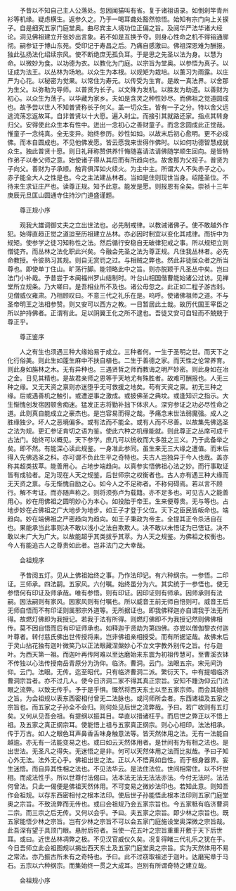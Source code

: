 <!-- { "loadSidebar": true } -->
　　予昔以不知自己主人公落处。忽因闻猫叫有省。复于诸祖语录。如倒刹竿青州衫等机缘。疑虑横生。返参久之。乃于一喝耳聋处豁然惊悟。始知有宗门向上关捩子。自是细究五家门庭堂奥。曲尽宾主人境功位正偏之旨。及阅华严法华诸大经论。洞见佛祖建立开张妙出言象。若不如是互换予夺。则身心性命之机不得镕通廓彻。嗣参证于博山东苑。受印记于寿昌之后。乃痛自感激曰。佛祖深恩难为酬报。独此弘扬法化绍续宗风。使不断绝庶无孤负耳。于是思之先圣以法为身。以慧为命。以微妙为食。以功德为衣。以教化为门庭。以宗旨为堂奥。以参悟为真子。以证成为法王。以丛林为场地。以众生为本根。以规矩为栽培。以薰习为雨露。以庄严为心花。以秘密为觉果。以常住为寿元。以传受为生育。是故一真法界。以舍那为生父。以弥勒为导师。以普贤为长子。以文殊为发机。以胜友为助道。以善财为初心。以众生为荡子。以华藏为家乡。夫如是含灵之种性妙尽。而佛祖之觉道圆成也。故予尝以世人不知普贤称长子何义。盖一切众生。皆有一子之分。特以舍父远逃流荡忘返故耳。自非普贤以十大愿。遍入刹尘。而接引其就路还家。指点其转身归父。安得使此众生本有性中。迸出一念初心之善财童子。而念念圆成此正觉哉。惟童子一念纯真。全无变异。始终参历。妙性如如。以故末后初心愈明。更不必成佛。而本自圆成也。不见他佛发愿。皆云愿我来世得作佛时。以如何功德智慧成就众生。独此普贤十愿。则日礼拜称赞供养忏悔随喜请法请佛随学顺生回向。是皆特作弟子以奉父师之意。始使诸子得从其后而有所趋向也。故舍那为父视子。普贤为子向父。善财为子承顺。触背俱浑如火续火。为主中主。所谓大人不失赤子之心。赤子能全大人之性是也。今之主法建丛林者。当如是住则现世当身。绍隆圣位。不待来生求证庄严也。读尊正规。知予此意。能发是愿。则报恩有全矣。崇祯十三年庚辰元旦匡山圆通寺住持沙门道盛谨题。

　　尊正规小序

　　观我大雄调御丈夫之立出世法也。必先制戒律。以教诫诸佛子。使不敢越外作犯。始得直趋正觉之道迨至历祖建立丛林。亦必因时制宜以变化其戒律。而折中为规矩。使参学之徒习知称性之法。然后循行安稳自无破律犯戒之事。所以规矩立则僧徒齐。而丛林之法化职此兴矣。今融会先圣之法为尊正规。凡住我丛林者。必先命教授。令彼熟习其规。则自无赏罚之过。与相贼之弊也。然此非徒居众者之所当尊也。即使单丁住山。旷荡行脚。能领略此中之旨。则亦脱颖于凡圣丛中矣。岂曰法门小补哉。予昔尝于本闽福州罗山结制时。叶台山相国偕曹能始诸公过访。见禅堂所立规条。乃大嗟曰。是吾相业所不及也。诸公毋忽之。此正如二程子游古刹。见僧威仪雍肃。乃相顾叹曰。不意三代之礼乐在是。呜呼。使诸佛祖师之道。不与圣帝明王之法相参赞。则又安可以西方之教。一日暂居此土哉。故历代国王宰臣之所以护持佛者。正谓有此。足以阴翼王化之所不逮也。吾徒又安可自轻而不兢兢于尊正乎。

　　尊正鉴序

　　人之有生也须遇三种大缘始易于成立。三种者何。一生于圣明之世。而天下之化行俗美。则此生如蓬生麻中不扶自植也。二生于善德之家。而天性之伦常养育。则此身如旃林之木。无有异种也。三遇贤哲之师而教诲之明严妙密。则此身如在冶之金。日见其精也。是故君亲师之恩等于天地尤有殊胜者。故难可酬报也。人无三种之缘。又无天资之禀则亦迷堕乎无可救援之地矣。苟有天资之禀。初无三种之缘。后或遇善机之触引。或遭逆事之激成。或披佛圣之典坟。或逢知识之指示。大生惭愧创发宿因顿舍痴迷。猛发正志将勤补拙下体求人。深穷参证之功必尽性命之道。此则真自能成立之豪杰也。是岂容易而得之哉。予痛念末世法弱魔强。成人之胜缘独少。坏人之恶境偏多。或有法而不能全。或有人而不尽善。以故集先佛选圣之法为规。更汇参证肯切之语为鉴。使此六种之机缘能就。则此尊正之丛席可成千古法门。始终可以概见。天下参学。庶几可以统收而大多胜之三义。乃于此备举之矣。即不然。有能深心读此规鉴。一身准此参同。虽生来无三大缘之遭值。而末后得入先佛选圣之科。亦可谓不负此生平之奇特也。夫古人岂独异于今人也哉。盖亦称其超类拔萃。能善用心。占地步端趋向。以真参实悟佛祖心法之妙。而行事取证皆有成验者。足为现在人天之规鉴。后世师宗之权衡者也。古人亦有遇三种大缘而无天资之禀。与无惭愧自励之心。如今人之不足称者。不称何碍焉。若以言不顾行。解不考证。而亦随声称之。则将须弥卢为载籍。亦不足多也。可见古人之能善用心。妙在用佛祖之圆明妙心为本心。如投胎于帝王。生来便尊贵。无与等也。占地步妙在占佛祖之广大地步为地步。如王子才登于父位。天下之臣民皆皈命也。端趋向。妙在端佛祖之严密趋向为趋向。如王子秉政为帝主。全提其正令杀活自在也。果能承当此事则决不敢以浅小之法自欺欺人。决不敢以未悟证为已悟证。决不敢以未广大为广大。以故能超乎其类拔乎其萃。为人天之规鉴。为佛祖之权衡也。今人有能追古人之尊贵如此者。岂非法门之大幸哉。

　　会祖规序

　　予昔阅五灯。见从上佛祖始终之事。乃作法印记。有六种纲宗。一参悟。二印证。三师承。四法嗣。五家风。六付嘱。始终虽分为六。其实统于一参悟也。使无参悟何有印证及师承哉。唯有参悟。则有印证。因印证则有师承。因师承则有法嗣。因法嗣则有家风。因家风则有付嘱也。所以威音王前无师自悟则可。威音王后无师自悟而不有印证则属邪宗外道等。无所据证也。即我佛释迦亦自谓我于法无所得。故燃灯佛即为我授记。若我于法有所得。则燃灯佛即不为我授记然则佛佛相传。莫不因自悟而后有印证师承也。如释迦于贤劫为第四佛。亦尝以僧伽黎衣付迦叶尊者。转付慈氏佛出世传授将来。岂非佛祖亲相授受。而有所据证哉。故佛末后于灵山拈花独有迦叶微笑乃以正法眼藏涅槃妙心不立文字教外别传之旨。付与迦叶。为西天第一祖。而迦叶再传阿难以至达磨始来东震为初祖传慧可。至曹溪衣钵不传独以心法传授南岳青原分为沩仰。临济。曹洞。云门。法眼五宗。宋元间沩仰。云门。法眼。无传。迄至昭代。只有临济曹洞二派。繁衍天下。中有提唱临济曹洞宗旨者。亦不过几人。使今日济洞二家不得其真正宗旨。安知不踵沩仰云门法眼之流弊。以致无传乎。予于是乎惧。慨然将西天东土以至五家宗师。而会其始终之旨。为会祖规以表东西密相付曾无二法脉也。或问师所会者。东西诸祖及五家之宗旨也。而五家之子孙全不会归。则何处见后世之流弊哉。予曰。若广收则有五灯矣。又何从见吾会祖。有提纲以振其目。举直以措诸枉乎。而后世之弊正以不悟上祖。及五家之真正纲宗耳。使能悟上祖与五家真正纲宗。则心心相印。法法相承。传于万古。如人之眼色耳声鼻香舌味身触意法等。皆天然体用之法。无有一法能自越逾。亦无有一法能变易之也。或曰如云天然体用者。是世间有为有相之法也。是出世法。无圣凡之得失。无迷悟之是非。何可以天然体用之法而比拟哉。予曰子知心外无法。法外无心乎。佛祖出世之法。正以人不悟真如自性。而于根身器界。妄生迷悟。而自异其性相之法也。不见法华云。是法住法位。世间相常住。以不坏世相。而成法性乎。所以世尊付法偈曰。法本法无法无法法亦法。今付无法时。法法何曾法。只此一偈便是佛祖天然体用。不可变易之微妙法印也。若知此意。则知吾作会祖规。以存东西密相付之根本法印。使后世子孙能悟此根本法印则五家门庭堂奥之宗旨。不致流弊而无传也。或曰会祖规乃会五家宗旨也。今五家秪有临济曹洞二宗。而三宗之后无传。又何以会乎。予曰。夫五家之宗旨。即少林之宗旨也。既五家能悟少林之宗旨。岂有少林之宗旨不可以会五家门庭施设堂奥深微之宗旨哉。此吾深有望于具顶门眼。悬肘后符者。当使一花五叶之宗旨重重开敷于天下后世耳。或曰。近世丛林凋弊之极。不见汉官威仪久矣。况复得睹三代礼乐之犹在乎。今日吾师立此会祖图规以揭出西天东土及五家门庭堂奥之宗旨。实为天然体用不易之常法。亦乃振古所未有之奇特也。予曰。此不过窃取祖述于迦叶。达磨宪章于马石。五宗以六种纲宗。而集始终一贯之大成耳。岂别有所谓奇特之建立哉。

　　会祖规小序

